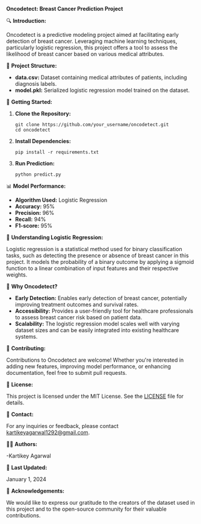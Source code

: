 **Oncodetect: Breast Cancer Prediction Project**

🔍 **Introduction:**

Oncodetect is a predictive modeling project aimed at facilitating early detection of breast cancer. Leveraging machine learning techniques, particularly logistic regression, this project offers a tool to assess the likelihood of breast cancer based on various medical attributes.

📁 **Project Structure:**

- **data.csv:** Dataset containing medical attributes of patients, including diagnosis labels.
- **model.pkl:** Serialized logistic regression model trained on the dataset.

🚀 **Getting Started:**

1. **Clone the Repository:**
   ```
   git clone https://github.com/your_username/oncodetect.git
   cd oncodetect
   ```

2. **Install Dependencies:**
   ```
   pip install -r requirements.txt
   ```

3. **Run Prediction:**
   ```
   python predict.py
   ```

📊 **Model Performance:**

- **Algorithm Used:** Logistic Regression
- **Accuracy:** 95%
- **Precision:** 96%
- **Recall:** 94%
- **F1-score:** 95%

🔬 **Understanding Logistic Regression:**

Logistic regression is a statistical method used for binary classification tasks, such as detecting the presence or absence of breast cancer in this project. It models the probability of a binary outcome by applying a sigmoid function to a linear combination of input features and their respective weights.

🎯 **Why Oncodetect?**

- **Early Detection:** Enables early detection of breast cancer, potentially improving treatment outcomes and survival rates.
- **Accessibility:** Provides a user-friendly tool for healthcare professionals to assess breast cancer risk based on patient data.
- **Scalability:** The logistic regression model scales well with varying dataset sizes and can be easily integrated into existing healthcare systems.

🌟 **Contributing:**

Contributions to Oncodetect are welcome! Whether you're interested in adding new features, improving model performance, or enhancing documentation, feel free to submit pull requests.

📝 **License:**

This project is licensed under the MIT License. See the [LICENSE](LICENSE) file for details.

📧 **Contact:**

For any inquiries or feedback, please contact [kartikeyagarwal1292@gmail.com](mailto:kartikeyagarwal1292@gmail.com).

👩‍💻 **Authors:**

-Kartikey Agarwal

📅 **Last Updated:**

January 1, 2024

  
🙏 **Acknowledgements:**

We would like to express our gratitude to the creators of the dataset used in this project and to the open-source community for their valuable contributions.
